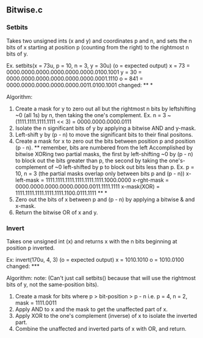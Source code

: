 ## Bitwise.c

### Setbits
Takes two unsigned ints (x and y) and coordinates p and n,
and sets the n bits of x starting at position p (counting from the right)
to the rightmost n bits of y.

Ex. setbits(x = 73u, p = 10, n = 3, y = 30u) (o = expected output)
x =  73 = 0000.0000.0000.0000.0000.0000.0100.1001
y =  30 = 0000.0000.0000.0000.0000.0000.0001.1110
o = 841 = 0000.0000.0000.0000.0000.0011.0100.1001
changed:                             ** *

Algorithm:
1. Create a mask for y to zero out all but the rightmost n bits by leftshifting ~0 (all 1s) by n,
   then taking the one's complement.
   Ex. n = 3 ~(1111.1111.1111.1111 << 3) = 0000.0000.0000.0111
2. Isolate the n significant bits of y by applying a bitwise AND and y-mask.
3. Left-shift y by (p - n) to move the significant bits to their final positons.
4. Create a mask for x to zero out the bits between position p and position (p - n).
   ** remember, bits are numbered from the left
   Accomplished by bitwise XORing two partial masks,
   the first by left-shifting ~0 by (p - n) to block out the bits greater than p,
   the second by taking the one's-complement of ~0 left-shifted by p to block out bits less than p.
   Ex. p = 10, n = 3 (the partial masks overlap only between bits p and (p - n))
   x-left-mask = 1111.1111.1111.1111.1111.1111.1000.0000
   x-rght-mask = 0000.0000.0000.0000.0000.0011.1111.1111
   x-mask(XOR) = 1111.1111.1111.1111.1111.1100.0111.1111
                                            ** *
5. Zero out the bits of x between p and (p - n) by applying a bitwise & and x-mask.
6. Return the bitwise OR of x and y.

### Invert
Takes one unsigned int (x) and returns x with the n bits beginning at position p inverted.

Ex: invert(170u, 4, 3) (o = expected output)
x = 1010.1010
o = 1010.0100
changed: ***

Algorithm:
note: (Can't just call setbits() because that will use the rightmost bits of y, not the same-position bits).
1. Create a mask for bits where p > bit-position > p - n
   i.e. p = 4, n = 2, mask = 1111.0011
2. Apply AND to x and the mask to get the unaffected part of x.
3. Apply XOR to the one's complement (inverse) of x to isolate the inverted part.
4. Combine the unaffected and inverted parts of x with OR, and return.
